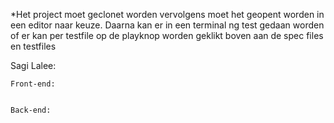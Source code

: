 *Het project moet geclonet worden vervolgens moet het geopent worden in
een editor naar keuze. Daarna kan er in een terminal ng test gedaan worden of
er kan per testfile op de playknop worden geklikt boven aan de spec files
en testfiles
    

Sagi Lalee:

    Front-end:
    
    
    Back-end:
    

